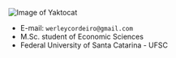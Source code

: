 ![Image of Yaktocat](https://www.dropbox.com/s/j3sv1vfisesd8yi/YieldCurve3D.jpg)
* E-mail: `werleycordeiro@gmail.com`
* M.Sc. student of Economic Sciences
* Federal University of Santa Catarina - UFSC
